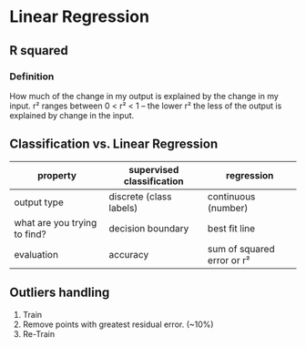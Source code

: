 # Linear Regression
## R squared
### Definition
How much of the change in my output is explained by the change in my input.
r² ranges between 0 < r² < 1 – the lower r² the less of the output is explained by change in the input.

## Classification vs. Linear Regression

| property | supervised classification | regression |
| -------- | ------------------------- | ---------- | 
| output type | discrete (class labels) | continuous (number) |
| what are you trying to find? | decision boundary | best fit line |
| evaluation | accuracy | sum of squared error or r² |

## Outliers handling
1. Train
2. Remove points with greatest residual error. (~10%)
3. Re-Train